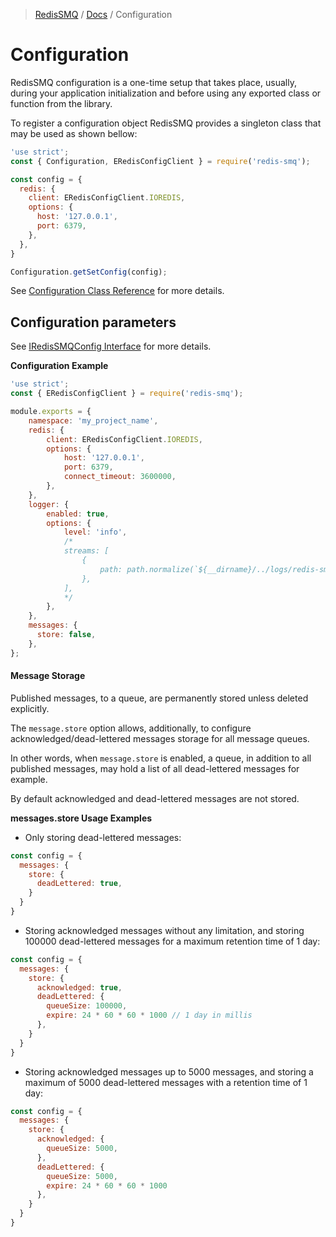 > [RedisSMQ](../README.md) / [Docs](README.md) / Configuration

# Configuration

RedisSMQ configuration is a one-time setup that takes place, usually, during your application initialization and before
using any exported class or function from the library.

To register a configuration object RedisSMQ provides a singleton class that may be used as shown bellow:

```javascript
'use strict';
const { Configuration, ERedisConfigClient } = require('redis-smq');

const config = {
  redis: {
    client: ERedisConfigClient.IOREDIS,
    options: {
      host: '127.0.0.1',
      port: 6379,
    },
  },
}

Configuration.getSetConfig(config);
```

See [Configuration Class Reference](api/classes/Configuration.md) for more details.

## Configuration parameters

See [IRedisSMQConfig Interface](api/interfaces/IRedisSMQConfig.md) for more details.

**Configuration Example**

```javascript
'use strict';
const { ERedisConfigClient } = require('redis-smq');

module.exports = {
    namespace: 'my_project_name',
    redis: {
        client: ERedisConfigClient.IOREDIS,
        options: {
            host: '127.0.0.1',
            port: 6379,
            connect_timeout: 3600000,
        },
    },
    logger: {
        enabled: true,
        options: {
            level: 'info',
            /*
            streams: [
                {
                    path: path.normalize(`${__dirname}/../logs/redis-smq.log`)
                },
            ],
            */
        },
    },
    messages: {
      store: false,
    },
};
```

#### Message Storage

Published messages, to a queue, are permanently stored unless deleted explicitly. 

The `message.store` option allows, additionally, to configure acknowledged/dead-lettered messages storage for all message queues.

In other words, when `message.store` is enabled, a queue, in addition to all published messages, may hold a list of all 
dead-lettered messages for example.

By default acknowledged and dead-lettered messages are not stored.

**messages.store Usage Examples**

- Only storing dead-lettered messages:

```javascript
const config = {
  messages: {
    store: {
      deadLettered: true,
    }
  }
}
```

- Storing acknowledged messages without any limitation, and storing 100000 dead-lettered messages for a maximum retention time of 1 day:

```javascript
const config = {
  messages: {
    store: {
      acknowledged: true,
      deadLettered: {
        queueSize: 100000,
        expire: 24 * 60 * 60 * 1000 // 1 day in millis
      },
    }
  }
}
```

- Storing acknowledged messages up to 5000 messages, and storing a maximum of 5000 dead-lettered messages with a retention time of 1 day:

```javascript
const config = {
  messages: {
    store: {
      acknowledged: {
        queueSize: 5000,
      },
      deadLettered: {
        queueSize: 5000,
        expire: 24 * 60 * 60 * 1000
      },
    }
  }
}
```
